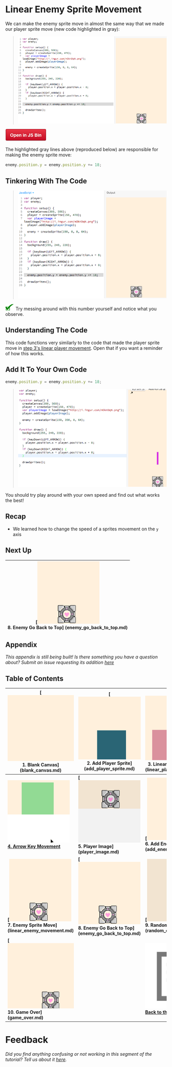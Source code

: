 # Linear Enemy Sprite Movement

We can make the enemy sprite move in almost the same way that we made our player
sprite move (new code highlighted in gray):

> ![](img/t7_js_bin.gif)

[![](img/open_in_js_bin.png)](http://jsbin.com/qiyuno/77/edit?js,output)

The highlighted gray lines above (reproduced below) are responsible for making
the enemy sprite move:

```js
enemy.position.y = enemy.position.y += 18;
```

## Tinkering With The Code

> ![](img/t7_tinkering_with_the_speed.gif)

![](img/checkmark.png) Try messing around with this number yourself and notice
what you observe.

## Understanding The Code

This code functions very similarly to the code that made the player sprite move
in [step 3's linear player movement](linear_player_movement.md). Open that if
you want a reminder of how this works.

## Add It To Your Own Code

```js
enemy.position.y = enemy.position.y += 18;
```

> ![](img/t7_add_code.gif)

You should try play around with your own speed and find out what works the best!

## Recap

- We learned how to change the speed of a sprites movement on the `y` axis

## Next Up

| **[![](img/sq_8_enemy_go_back_to_top.gif) <br> 8. Enemy Go Back to Top] (enemy_go_back_to_top.md)** |
| --------------------------------------------------------------------------------------------------- |

## Appendix

_This appendix is still being built! Is there something you have a question
about? Submit an issue requesting its addition
[here](https://github.com/hackclub/hackclub/issues)_

## Table of Contents

| **[![](img/sq_1_blank_canvas.png)          <br> 1.  Blank Canvas]      (blank_canvas.md)**          | **[![](img/sq_2_add_player_sprite.png)    <br> 2. Add Player Sprite]    (add_player_sprite.md)**    | **[![](img/sq_3_linear_player_movement.gif)  <br> 3. Linear Player Movement] (linear_player_movement.md)** |
| --------------------------------------------------------------------------------------------------- | --------------------------------------------------------------------------------------------------- | ---------------------------------------------------------------------------------------------------------- |
| **[![](img/sq_4_arrow_key_movement.gif)    <br> 4.  Arrow Key Movement](arrow_key_movement.md)**    | **[![](img/sq_5_player_image.gif)         <br> 5. Player Image]         (player_image.md)**         | **[![](img/sq_6_add_enemy_sprite.gif)        <br> 6. Add Enemy Sprite]       (add_enemy_sprite.md)**       |
| **[![](img/sq_7_linear_enemy_movement.gif) <br> 7.  Enemy Sprite Move] (linear_enemy_movement.md)** | **[![](img/sq_8_enemy_go_back_to_top.gif) <br> 8. Enemy Go Back to Top] (enemy_go_back_to_top.md)** | **[![](img/sq_9_random_enemy_position.gif)   <br> 9. Random Enemy Position]  (random_enemy_position.md)**  |
| **[![](img/sq_10_game_over.gif)            <br> 10. Game Over]         (game_over.md)**             |                                                                                                     | **[![](img/readme.png) <br> Back to the README.md](README.md)**                                            |

# Feedback

_Did you find anything confusing or not working in this segment of the
tutorial? Tell us about it
[here](https://docs.google.com/forms/d/1IxbiDtyP-UOx3hRGu3o2I-iVll95xQ6I_pW8JS3TZ2k/viewform?entry.1677546962=Linear+enemy+sprite+movement+for+the+bullet+dodging+game)._
